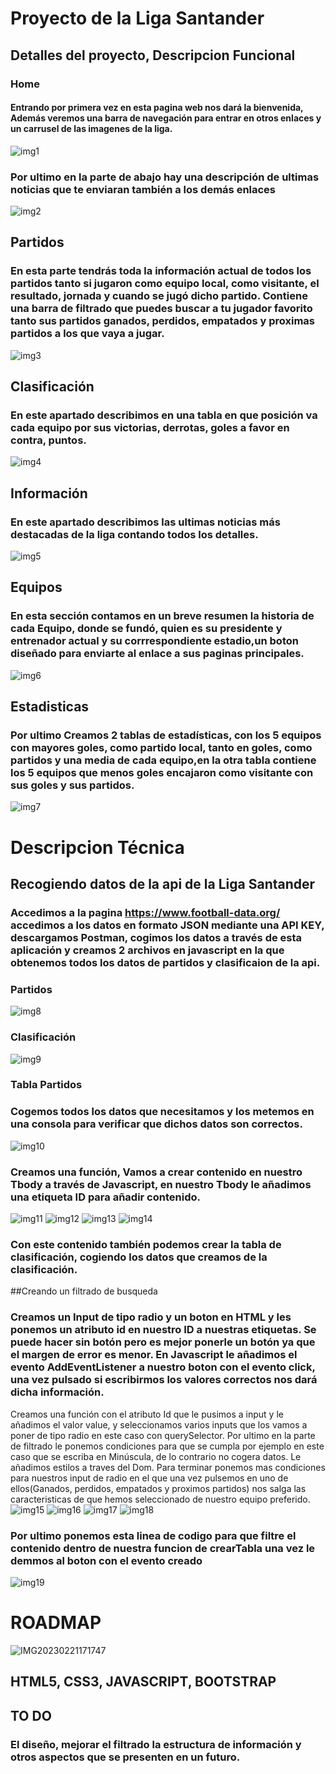 # Proyecto de la Liga Santander 
## Detalles del proyecto, Descripcion Funcional 
### Home 
#### Entrando por primera vez en esta pagina web nos dará la bienvenida, Además veremos una barra de navegación para entrar en otros enlaces y un carrusel de las imagenes de la liga.
![img1](https://user-images.githubusercontent.com/82760991/220388573-302e506a-f6e0-46f0-a984-511563134dbf.PNG)
### Por ultimo en la parte de abajo hay una descripción de ultimas noticias que te enviaran también a los demás enlaces
![img2](https://user-images.githubusercontent.com/82760991/220389413-7bac5503-bb3c-4fe4-9381-7b8e5830e6a6.PNG)
## Partidos 
### En esta parte tendrás toda la información actual de todos los partidos tanto si jugaron como equipo local, como visitante, el resultado, jornada y cuando se jugó dicho partido. Contiene una barra de filtrado que puedes buscar a tu jugador favorito tanto sus partidos ganados, perdidos, empatados y proximas partidos a los que vaya a jugar.
![img3](https://user-images.githubusercontent.com/82760991/220390062-f2bdd71f-557f-41bf-a503-2ad2fb0f330a.PNG)
## Clasificación
### En este apartado describimos en una tabla en que posición va cada equipo por sus victorias, derrotas, goles a favor en contra, puntos.
![img4](https://user-images.githubusercontent.com/82760991/220390230-069eafc7-b440-4a81-8797-2938a55d9bb6.PNG)
## Información
### En este apartado describimos las ultimas noticias más destacadas de la liga contando todos los detalles.
![img5](https://user-images.githubusercontent.com/82760991/220390367-01b1c391-fd8e-49d3-b955-860f67a5934b.PNG)
## Equipos
### En esta sección contamos en un breve resumen la historia de cada Equipo, donde se fundó, quien es su presidente y entrenador actual y su corrrespondiente estadio,un boton diseñado para enviarte al enlace a sus paginas principales.
![img6](https://user-images.githubusercontent.com/82760991/220390477-374a7506-18d3-413d-9db5-d5087a945788.PNG)
## Estadisticas
### Por ultimo Creamos 2 tablas de estadísticas, con los 5 equipos con mayores goles, como partido local, tanto en goles, como partidos y una media de cada equipo,en la otra tabla contiene los 5 equipos que menos goles encajaron como visitante con sus goles y sus partidos.
![img7](https://user-images.githubusercontent.com/82760991/220390600-db8928f0-4f11-4105-be5b-f1c3da4b0ca5.PNG)

# Descripcion Técnica
## Recogiendo datos de la api de la Liga Santander
### Accedimos a la pagina https://www.football-data.org/ accedimos a los datos en formato JSON mediante una API KEY, descargamos Postman, cogimos los datos a través de esta aplicación y creamos 2 archivos en javascript en la que obtenemos todos los datos de partidos y clasificaion de la api.
### Partidos
![img8](https://user-images.githubusercontent.com/82760991/220391356-94fac1f6-68e3-40ef-bb01-b096094a0c44.PNG)
### Clasificación
![img9](https://user-images.githubusercontent.com/82760991/220391486-24c801eb-9d97-4bfa-9e09-2b7b53908acc.PNG)
### Tabla Partidos
### Cogemos todos los datos que necesitamos y los metemos en una consola para verificar que dichos datos son correctos.
![img10](https://user-images.githubusercontent.com/82760991/220392010-da45671d-7116-49ba-80e1-591562800bd2.PNG)
### Creamos una función, Vamos a crear contenido en nuestro Tbody a través de Javascript, en nuestro Tbody le añadimos una etiqueta ID para añadir contenido.
![img11](https://user-images.githubusercontent.com/82760991/220392241-e8be1504-4599-42c7-b7e4-6c80841ef30d.PNG)
![img12](https://user-images.githubusercontent.com/82760991/220392310-e1b93177-8d48-405e-a4d6-fc9a14de87e9.PNG)
![img13](https://user-images.githubusercontent.com/82760991/220392338-d9204f9c-5584-460c-86e9-6832f3a1f233.PNG)
![img14](https://user-images.githubusercontent.com/82760991/220392388-cf001e78-3fd2-45e3-b00b-4e8122fb8c77.PNG)
### Con este contenido también podemos crear la tabla de clasificación, cogiendo los datos que creamos de la clasificación.
##Creando un filtrado de busqueda
### Creamos un Input de tipo radio y un boton en HTML y les ponemos un atributo id en nuestro ID a nuestras etiquetas. Se puede hacer sin botón pero es mejor ponerle un botón ya que el margen de error es menor. En Javascript le añadimos el evento AddEventListener a nuestro boton con el evento click, una vez pulsado si escribirmos los valores correctos nos dará dicha información.
Creamos una función con el atributo Id que le pusimos a input y le añadimos el valor value, y seleccionamos varios inputs que los vamos a poner de tipo radio en este caso con querySelector.
Por ultimo en la parte de filtrado le ponemos condiciones para que se cumpla por ejemplo en este caso que se escriba en Minúscula, de lo contrario no cogera datos.
Le añadimos estilos a traves del Dom.
Para terminar ponemos mas condiciones para nuestros input de radio en el que una vez pulsemos en uno de ellos(Ganados, perdidos, empatados y proximos partidos) nos salga las caracteristicas de que hemos seleccionado de nuestro equipo preferido.
![img15](https://user-images.githubusercontent.com/82760991/220392827-f3af8293-274f-404e-8c27-adbf2e92a906.PNG)
![img16](https://user-images.githubusercontent.com/82760991/220392874-7b32d20b-5617-4de6-8673-8059e8164b10.PNG)
![img17](https://user-images.githubusercontent.com/82760991/220392900-5f60979c-0d64-4987-9bc3-af93a54eefb3.PNG)
![img18](https://user-images.githubusercontent.com/82760991/220392979-08e2fc13-4997-4740-b555-68cb9e751a05.PNG)
### Por ultimo ponemos esta linea de codigo para que filtre el contenido dentro de nuestra funcion de crearTabla una vez le demmos al boton con el evento creado
![img19](https://user-images.githubusercontent.com/82760991/220393801-8a462f28-f4a0-4b0c-88d0-3ca997307406.PNG)

# ROADMAP
![IMG20230221171747](https://user-images.githubusercontent.com/82760991/220401076-0e1cdeda-a724-42eb-bcf6-47420dc0094f.jpg)
## HTML5, CSS3, JAVASCRIPT, BOOTSTRAP

## TO DO
### El diseño, mejorar el filtrado la estructura de información y otros aspectos que se presenten en un futuro.
